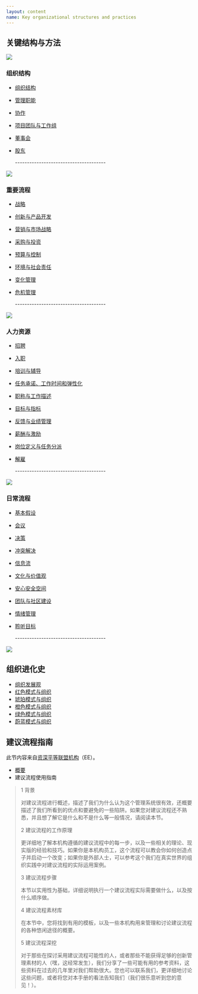 ```yaml
---
layout: content
name: Key organizational structures and practices
---
```

## 关键结构与方法

![](/media/structure.jpg)

### 组织结构

* [组织结构](/theory/organizational-structure/)
* [管理职能](/theory/staff-functions/)
* [协作](/theory/coordination/)
* [项目团队与工作组](/theory/project-teams-and-task-forces/)
* [董事会](/theory/board/)
* [股东](/theory/ownership/)

  \--------------------------------------

![](/media/key-business-processes.jpg)

### 重要流程

* [战略](/theory/strategy/)
* [创新与产品开发](/theory/innovation-and-product-development/)
* [营销与市场战略](/theory/sales-marketing/)
* [采购与投资](/theory/purchasing-and-investments/)
* [预算与控制](/theory/budgeting-and-controlling/)
* [环境与社会责任](/theory/environmental-and-social-management/)
* [变化管理](/theory/change-management/)
* [危机管理](/theory/crisis-management/)

  \--------------------------------------

![](/media/people-practices.jpg)

### 人力资源

* [招聘](/theory/recruitment/)
* [入职](/theory/onboarding/)
* [培训与辅导](/theory/training-and-coaching/)
* [任务承诺、工作时间和弹性化](/theory/commitment-working-hours-and-flexibility/)
* [职称与工作描述](/theory/job-titles-and-job-descriptions/)
* [目标与指标](/theory/objectives-and-target-setting/)
* [反馈与业绩管理](/theory/feedback-and-performance-management/)
* [薪酬与激励](/theory/compensation-and-incentives/)
* [岗位定义与任务分派](/theory/role-definition-and-allocation/)
* [解雇](/theory/dismissal/)

  \--------------------------------------

![](/media/daily-organizational-practices.jpg)

### 日常流程

* [基本假设](/theory/fundamental-assumptions/)
* [会议](/theory/meetings/)
* [决策](/theory/decision-making/)
* [冲突解决](/theory/conflict-resolution/)
* [信息流](/theory/information-flow/)
* [文化与价值观](/theory/culture-and-values/)
* [安心安全空间](/theory/safe-space/)
* [团队与社区建设](/theory/team-and-community-building/)
* [情绪管理](/theory/mood-management/)
* [聆听目标](/theory/listening-to-purpose/)

  \--------------------------------------

![](/media/1_018-small.png)

## 组织进化史

* [组织发展观](/theory/developmental-perspective-on-organizations/)
* [红色模式与组织](/theory/red-organizations/)
* [琥珀模式与组织](/theory/amber-paradigm-and-organizations/)
* [橙色模式与组织](/theory/orange-paradigm-and-organizations/)
* [绿色模式与组织](/theory/green-paradigm-and-organizations/)
* [蔚蓝模式与组织](../theory/teal-paradigm-and-organizations/)

## 建议流程指南

此节内容来自[资深平等联盟机构](https://advice-process.playbook.ee/introduction)（EE）。

* [概要](https://cn.reinventingorganizationswiki.com/pages/entries/applaybook/)
* 建议流程使用指南

> 1 背景
>
> 对建议流程进行概述，描述了我们为什么认为这个管理系统很有效，还概要描述了我们所看到的优点和要避免的一些陷阱。如果您对建议流程还不熟悉，并且想了解它是什么和不是什么等一般情况，请阅读本节。
>
> 2 建议流程的工作原理
>
> 更详细地了解本机构遵循的建议流程中的每一步，以及一些相关的理论、现实版的经验和技巧。如果你是本机构员工，这个流程可以教会你如何创造点子并启动一个改变；如果你是外部人士，可以参考这个我们在真实世界的组织实践中对建议流程的实际运用案例。
>
> 3 建议流程步骤
>
> 本节以实用性为基础，详细说明执行一个建议流程实际需要做什么，以及按什么顺序做。
>
> 4 建议流程素材库
>
> 在本节中，您将找到有用的模板，以及一些本机构用来管理和讨论建议流程的各种悠闲途径的概要。
>
> 5 建议流程深挖
>
> 对于那些在探讨采用建议流程可能性的人，或者那些不能获得足够的创新管理素材的人（嘿，这经常发生），我们分享了一些可能有用的参考资料，这些资料在过去的几年里对我们帮助很大。您也可以联系我们，更详细地讨论这些问题，或者将您对本手册的看法告知我们（我们很乐意听到您的意见！）。